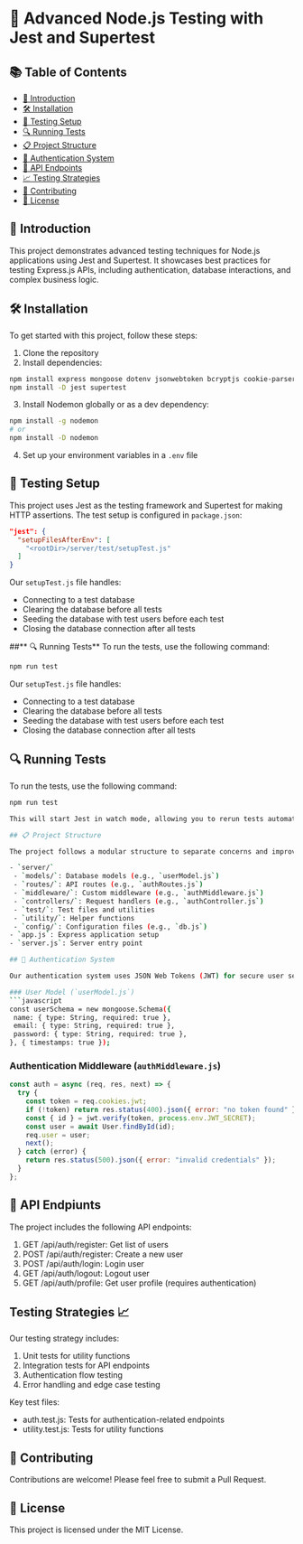 # 🚀 Advanced Node.js Testing with Jest and Supertest

## 📚 Table of Contents

- [🌟 Introduction](#-introduction)
- [🛠️ Installation](#️-installation)
- [🧪 Testing Setup](#-testing-setup)
- [🔍 Running Tests](#-running-tests)
- [📋 Project Structure](#-project-structure)
- [🔐 Authentication System](#-authentication-system)
- [🔄 API Endpoints](#-api-endpoints)
- [📈 Testing Strategies](#-testing-strategies)
- [🤝 Contributing](#-contributing)
- [📄 License](#-license)

## 🌟 Introduction

This project demonstrates advanced testing techniques for Node.js applications using Jest and Supertest. It showcases best practices for testing Express.js APIs, including authentication, database interactions, and complex business logic.

## 🛠️ Installation

To get started with this project, follow these steps:

1. Clone the repository
2. Install dependencies:

```bash
npm install express mongoose dotenv jsonwebtoken bcryptjs cookie-parser
npm install -D jest supertest
```

3. Install Nodemon globally or as a dev dependency:

```bash
npm install -g nodemon
# or
npm install -D nodemon
```

4. Set up your environment variables in a `.env` file

## 🧪 Testing Setup

This project uses Jest as the testing framework and Supertest for making HTTP assertions. The test setup is configured in `package.json`:

```json
"jest": {
  "setupFilesAfterEnv": [
    "<rootDir>/server/test/setupTest.js"
  ]
}
```

Our `setupTest.js` file handles:

- Connecting to a test database
- Clearing the database before all tests
- Seeding the database with test users before each test
- Closing the database connection after all tests

##** 🔍 Running Tests**
To run the tests, use the following command:

```bash
npm run test
```

Our `setupTest.js` file handles:

- Connecting to a test database
- Clearing the database before all tests
- Seeding the database with test users before each test
- Closing the database connection after all tests

## 🔍 Running Tests

To run the tests, use the following command:

````bash
npm run test

This will start Jest in watch mode, allowing you to rerun tests automatically as you make changes to your code.

## 📋 Project Structure

The project follows a modular structure to separate concerns and improve testability:

- `server/`
 - `models/`: Database models (e.g., `userModel.js`)
 - `routes/`: API routes (e.g., `authRoutes.js`)
 - `middleware/`: Custom middleware (e.g., `authMiddleware.js`)
 - `controllers/`: Request handlers (e.g., `authController.js`)
 - `test/`: Test files and utilities
 - `utility/`: Helper functions
 - `config/`: Configuration files (e.g., `db.js`)
- `app.js`: Express application setup
- `server.js`: Server entry point

## 🔐 Authentication System

Our authentication system uses JSON Web Tokens (JWT) for secure user sessions. Key components include:

### User Model (`userModel.js`)
```javascript
const userSchema = new mongoose.Schema({
 name: { type: String, required: true },
 email: { type: String, required: true },
 password: { type: String, required: true },
}, { timestamps: true });
````

### Authentication Middleware (`authMiddleware.js`)

```javascript
const auth = async (req, res, next) => {
  try {
    const token = req.cookies.jwt;
    if (!token) return res.status(400).json({ error: "no token found" });
    const { id } = jwt.verify(token, process.env.JWT_SECRET);
    const user = await User.findById(id);
    req.user = user;
    next();
  } catch (error) {
    return res.status(500).json({ error: "invalid credentials" });
  }
};
```

## 🔄 API Endpiunts

The project includes the following API endpoints:

<ol>
<li>
GET /api/auth/register: Get list of users
</li>
<li>
POST /api/auth/register: Create a new user
</li>
<li>
POST /api/auth/login: Login user
</li>
<li>
GET /api/auth/logout: Logout user
</li>
<li>
GET /api/auth/profile: Get user profile (requires authentication)
</li>
</ol>

## Testing Strategies 📈

Our testing strategy includes:

<ol>
<li>
Unit tests for utility functions
</li>
<li>
Integration tests for API endpoints
</li>
<li>
Authentication flow testing
</li>
<li>
Error handling and edge case testing
</li>
</ol>

Key test files:

<ul>
<li>
auth.test.js: Tests for authentication-related endpoints
</li>
<li>
utility.test.js: Tests for utility functions
</li>
</ul>

## 🤝 Contributing

Contributions are welcome! Please feel free to submit a Pull Request.

## 📄 License

This project is licensed under the MIT License.

